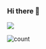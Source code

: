 ### Hi there 👋
![](https://github-readme-stats.vercel.app/api?username=wagrenier&show_icons=true&icon_color=0366d6&text_color=24292e&bg_color=ffffff&hide_title=true)

![count](https://count.getloli.com/get/@wagrenier)
